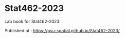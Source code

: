 # Stat462-2023
Lab book for Stat462-2023

Published at : https://psu-spatial.github.io/Stat462-2023/
